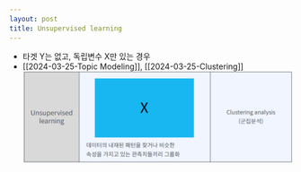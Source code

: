 ```yaml
---
layout: post
title: Unsupervised learning
---
```


- 타겟 Y는 없고, 독립변수 X만 있는 경우 
- [[2024-03-25-Topic Modeling]], [[2024-03-25-Clustering]]
    ![image](https://github.com/code7ssage/code7ssage.github.io/blob/master/assets/attached%20file/Pasted%20image%2020240103140854.png?raw=true)